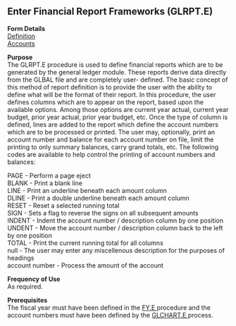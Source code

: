 ##  Enter Financial Report Frameworks (GLRPT.E)

<PageHeader />

**Form Details**  
[ Definition ](../../../../../rover/GL-OVERVIEW/GL-ENTRY/GLRPT-E/GLRPT-E-1)   
[ Accounts ](../../../../../rover/GL-OVERVIEW/GL-ENTRY/GLRPT-E/GLRPT-E-2)   

**Purpose**  
The GLRPT.E procedure is used to define financial reports which are to be
generated by the general ledger module. These reports derive data directly
from the GLBAL file and are completely user- defined. The basic concept of
this method of report definition is to provide the user with the ability to
define what will be the format of their report. In this procedure, the user
defines columns which are to appear on the report, based upon the available
options. Among those options are current year actual, current year budget,
prior year actual, prior year budget, etc. Once the type of column is defined,
lines are added to the report which define the account numbers which are to be
processed or printed. The user may, optionally, print an account number and
balance for each account number on file, limit the printing to only summary
balances, carry grand totals, etc. The following codes are available to help
control the printing of account numbers and balances:  
  
PAGE - Perform a page eject  
BLANK - Print a blank line  
LINE - Print an underline beneath each amount column  
DLINE - Print a double underline beneath each amount column  
RESET - Reset a selected running total  
SIGN - Sets a flag to reverse the signs on all subsequent amounts  
INDENT - Indent the account number / description column by one position  
UNDENT - Move the account number / description column back to the left by one
position  
TOTAL - Print the current running total for all columns  
null - The user may enter any miscellenous description for the purposes of
headings  
account number - Process the amount of the account

**Frequency of Use**  
As required.

**Prerequisites**  
The fiscal year must have been defined in the [ FY.E ](../../../../../rover/AP-OVERVIEW/AP-ENTRY/ACCT-CONTROL/ACCT-CONTROL-1/ar-e/AR-E-1/CASH-E/recon-e/RECON-E-4/GLTRANS-E/GLTRANS-E-1/FY-E) procedure and the account numbers must have been defined by the [ GLCHART.E ](../../../../../rover/AP-OVERVIEW/AP-ENTRY/AP-E/CHECKS-E/AP-CONTROL/GLCHART-E) process. 

<badge text= "Version 8.10.57" vertical="middle" />

<PageFooter />